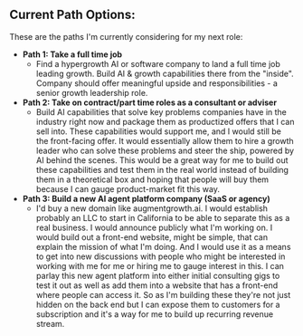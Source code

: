 ## Current Path Options:

These are the paths I'm currently considering for my next role:

- **Path 1: Take a full time job**
	- Find a hypergrowth AI or software company to land a full time job leading growth. Build AI & growth capabilities there from the "inside". Company should offer meaningful upside and responsibilities - a senior growth leadership role.
- **Path 2: Take on contract/part time roles as a consultant or adviser**
	- Build AI capabilities that solve key problems companies have in the industry right now and package them as productized offers that I can sell into. These capabilities would support me, and I would still be the front-facing offer. It would essentially allow them to hire a growth leader who can solve these problems and steer the ship, powered by AI behind the scenes. This would be a great way for me to build out these capabilities and test them in the real world instead of building them in a theoretical box and hoping that people will buy them because I can gauge product-market fit this way. 
- **Path 3: Build a new AI agent platform company (SaaS or agency)**
	- I'd buy a new domain like augmentgrowth.ai. I would establish probably an LLC to start in California to be able to separate this as a real business. I would announce publicly what I'm working on. I would build out a front-end website, might be simple, that can explain the mission of what I'm doing. And I would use it as a means to get into new discussions with people who might be interested in working with me for me or hiring me to gauge interest in this. I can parlay this new agent platform into either initial consulting gigs to test it out as well as add them into a website that has a front-end where people can access it. So as I'm building these they're not just hidden on the back end but I can expose them to customers for a subscription and it's a way for me to build up recurring revenue stream. 